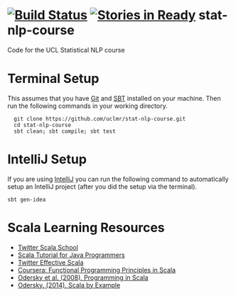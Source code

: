 [![Build Status](https://travis-ci.org/uclmr/stat-nlp-course.svg?branch=master)](https://travis-ci.org/uclmr/stat-nlp-course) [![Stories in Ready](https://badge.waffle.io/uclmr/stat-nlp-course.png?label=ready&title=Ready)](https://waffle.io/uclmr/stat-nlp-course)
stat-nlp-course
===============

Code for the UCL Statistical NLP course

# Terminal Setup
This assumes that you have [Git](http://git-scm.com/) and [SBT](http://www.scala-sbt.org/) installed on your machine. Then run the following commands in your working directory.
```
  git clone https://github.com/uclmr/stat-nlp-course.git
  cd stat-nlp-course
  sbt clean; sbt compile; sbt test
```

# IntelliJ Setup

If you are using [IntelliJ](http://www.jetbrains.com/idea/) you can run the following command to automatically setup an IntelliJ project (after you did the setup via the terminal).
```
sbt gen-idea
```


# Scala Learning Resources
* [Twitter Scala School](http://twitter.github.io/scala_school/)
* [Scala Tutorial for Java Programmers](http://docs.scala-lang.org/tutorials/scala-for-java-programmers.html)
* [Twitter Effective Scala](http://twitter.github.io/effectivescala/)
* [Coursera: Functional Programming Principles in Scala](https://www.coursera.org/course/progfun)
* [Odersky et al. (2008). Programming in Scala](http://www.cs.ucsb.edu/~benh/162/Programming-in-Scala.pdf)
* [Odersky. (2014). Scala by Example](http://www.scala-lang.org/docu/files/ScalaByExample.pdf)
